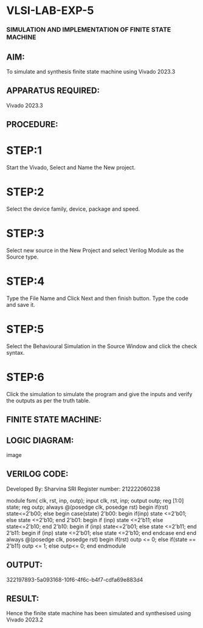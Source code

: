 # VLSI-LAB-EXP-5
### SIMULATION AND IMPLEMENTATION OF FINITE STATE MACHINE

## AIM:
To simulate and synthesis finite state machine using Vivado 2023.3

## APPARATUS REQUIRED:
Vivado 2023.3

## PROCEDURE:
# STEP:1 
Start the Vivado, Select and Name the New project.

# STEP:2 
Select the device family, device, package and speed.

# STEP:3 
Select new source in the New Project and select Verilog Module as the Source type.

# STEP:4
Type the File Name and Click Next and then finish button. Type the code and save it.

# STEP:5
Select the Behavioural Simulation in the Source Window and click the check syntax.

# STEP:6
Click the simulation to simulate the program and give the inputs and verify the outputs as per the truth table.

## FINITE STATE MACHINE:

## LOGIC DIAGRAM:

image

## VERILOG CODE:
Developed By: Sharvina SRI
Register number: 212222060238

module fsm( clk, rst, inp, outp);
input clk, rst, inp;
output outp;
reg [1:0] state;
reg outp;
always @(posedge clk, posedge rst)
begin
if(rst)
state<=2'b00;
else
begin
case(state)
2'b00:
begin
if(inp) state <=2'b01;
else state <=2'b10;
end
2'b01:
begin
if (inp) state <=2'b11;
else state<=2'b10;
end
2'b10:
begin
if (inp) state<=2'b01;
else state <=2'b11;
end
2'b11:
begin
if (inp) state <=2'b01;
else state <=2'b10;
end
endcase
end
end
always @(posedge clk, posedge rst)
begin
if(rst)
outp <= 0;
else if(state == 2'b11)
outp <= 1;
else outp<= 0;
end
endmodule

## OUTPUT:
322197893-5a093168-10f6-4f6c-b4f7-cdfa69e883d4

## RESULT:
Hence the finite state machine has been simulated and synthesised using Vivado 2023.2



